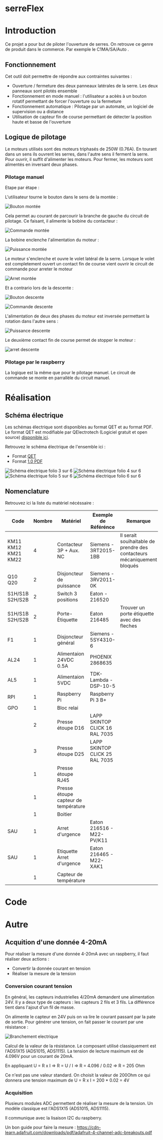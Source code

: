 # serreFlex

# Introduction

Ce projet a pour but de piloter l'ouverture de serres.
On retrouve ce genre de produit dans le commerce. Par exemple le C1MA/SA/Auto .

## Fonctionnement

Cet outil doit permettre de répondre aux contraintes suivantes :
 * Ouverture / fermeture des deux panneaux latérales de la serre. Les deux panneaux sont pilotés ensemble
 * Fonctionnement en mode manuel : l'utilisateur a acèès à un bouton rotatif permettant de forcer l'ouverture ou la fermeture 
 * Fonctionnement automatique : Pilotage par un automate, un logiciel de supervision ou a distance
 * Utilisation de capteur fin de course permettant de détecter la position haute et basse de l'ouverture

## Logique de pilotage

Le moteurs utilisés sont des moteurs triphasés de 250W (0.76A). En tourant dans un sens ils ouvrent les serres, dans l'autre sens il ferment la serre.
Pour ouvrir, il suffit d'alimenter les moteurs. Pour fermer, les moteurs sont alimentés en inversant deux phases.

### Pilotage manuel 

Etape par étape :

L'utilisateur tourne le bouton dans le sens de la montée :

![Bouton montée](https://raw.githubusercontent.com/wiki/guillaume-rico/serreFlex/img/bouton_montee.png)

Cela permet au courant de parcourir la branche de gauche du circuit de pilotage. Ce faisant, il alimente la bobine du contacteur :

![Commande montée](https://raw.githubusercontent.com/wiki/guillaume-rico/serreFlex/img/commande_montee.png)

La bobine enclenche l'alimentation du moteur :

![Puissance montée](https://raw.githubusercontent.com/wiki/guillaume-rico/serreFlex/img/puissance_montee.png)

Le moteur s'enclenche et ouvre le volet latéral de la serre. Lorsque le volet est completement ouvert un contact fin de course vient ouvrir le circuit de commande pour arreter le moteur

![Arret montée](https://raw.githubusercontent.com/wiki/guillaume-rico/serreFlex/img/fin_de_course_montee.png)

Et a contrario lors de la descente :

![Bouton descente](https://raw.githubusercontent.com/wiki/guillaume-rico/serreFlex/img/bouton_descente.png)

![Commande descente](https://raw.githubusercontent.com/wiki/guillaume-rico/serreFlex/img/commande_descente.png)

L'alimentation de deux des phases du moteur est inversée permettant la rotation dans l'autre sens :

![Puissance descente](https://raw.githubusercontent.com/wiki/guillaume-rico/serreFlex/img/puissance_descente.png)

Le deuxième contact fin de course permet de stopper le moteur :

![arret descente](https://raw.githubusercontent.com/wiki/guillaume-rico/serreFlex/img/fin_de_course_descente.png)

### Pilotage par le raspberry

La logique est la même que pour le pilotage manuel. Le circuit de commande se monte en parrallèle du circuit manuel.
 

# Réalisation 

## Schéma électrique

Les schémas électrique sont disponibles au format QET et au format PDF.
Le format QET est modifiable par QElectrotech (Logiciel gratuit et open source) [disponible ici](https://qelectrotech.org/).

Retrouvez le schéma électrique de l'ensemble ici :
 * Format [QET](https://github.com/guillaume-rico/serreFlex/raw/master/sch/ouverture_serre.qet) 
 * Format [1.0 PDF](https://github.com/guillaume-rico/serreFlex/raw/master/sch/ouverture_serre_1.0.pdf)

 
![Schéma électrique folio 3 sur 6](https://raw.githubusercontent.com/wiki/guillaume-rico/serreFlex/img/sch_elec_3.png)
![Schéma électrique folio 4 sur 6](https://raw.githubusercontent.com/wiki/guillaume-rico/serreFlex/img/sch_elec_4.png)
![Schéma électrique folio 5 sur 6](https://raw.githubusercontent.com/wiki/guillaume-rico/serreFlex/img/sch_elec_5.png)
![Schéma électrique folio 6 sur 6](https://raw.githubusercontent.com/wiki/guillaume-rico/serreFlex/img/sch_elec_6.png)
 
 
## Nomenclature

Retrouvez ici la liste du matériel nécéssaire :

| Code | Nombre | Matériel                 | Exemple de Référénce | Remarque |
| ---- | ------ | -------------------------| -------------------- | -------- |
| KM11 KM12 KM21 KM22 | 4 | Contacteur 3P + Aux. NC  | Siemens - 3RT2015-1BB | Il serait souihaitable de prendre des contacteurs mécaniquement bloqués |
| Q10 Q20  | 2 | Disjoncteur de puissance | Siemens - 3RV2011-0K |
| S1H/S1B S2H/S2B | 2 | Switch 3 positions | Eaton - 216520 |  |
| S1H/S1B S2H/S2B | 2 | Porte-Ètiquette |  Eaton 216485 | Trouver un porte étiquette avec des fleches |
| F1   | 1 | Disjoncteur général | Siemens - 5SY4310-6 |  |
| AL24 | 1 | Alimentaion 24VDC 0.5A | PHOENIX 2868635 |  |
| AL5 | 1 | Alimentaion 5VDC | TDK-Lambda - DSP-10-5 |  |
| RPI | 1 | Raspberry Pi | Raspberry Pi 3 B+ |  |
| GPO | 1 | Bloc relai | |  |
|  | 2 | Presse étoupe D16 | LAPP SKINTOP CLICK 16 RAL 7035 |  |
|  | 3 | Presse étoupe D25 | LAPP SKINTOP CLICK 25 RAL 7035 |  |
|  | 1 | Presse étoupe RJ45 |  |  |
|  | 1 | Presse étoupe capteur de température |  |  |
|  | 1 | Boitier | |  |
| SAU | 1 | Arret d'urgence | Eaton 216516 - M22-PV/K11 |  |
| SAU | 1 | Etiquette Arret d'urgence | Eaton 216465 - M22-XAK1 |  |
|  | 1 | Capteur de température |  |  |

# Code

# Autre

## Acquition d'une donnée 4-20mA

Pour réaliser la mesure d'une donnée 4-20mA avec un raspberry, il faut réaliser deux actions :

 * Convertir la donnée courant en tension
 * Réaliser la mesure de la tension 
 
### Conversion courant tension 

En général, les capteurs industrielles 4/20mA demandent une alimentation 24V. Il y  a deux type de capteurs : les capteurs 2 fils et 3 fils. La différence tient dans l'ajout d'un fil de masse.

On alimente le capteur en 24V puis on va lire le courant passant par la pate de sortie. Pour générer une tension, on fait passer le courant par une résistance :

![Branchement electrique](https://raw.githubusercontent.com/wiki/guillaume-rico/serreFlex/img/branchement_4_20mA.png)

Calcul de la valeur de la résistance. Le composant utilisé classiquement est l'ADS1X15 (ADS1015, ADS1115). La tension de lecture maximum est de 4.096V pour un courant de 20mA.

En appliquant U = R x I => R = U / I => R = 4.096 / 0.02 => R = 205 Ohm

Ce n'est pas une valeur standard. On choisit la valeur de 200Ohm ce qui donnera une tension maximum de U = R x I = 200 * 0.02 = 4V

### Acquisition

Plusieurs modules ADC permettent de réaliser la mesure de la tension. Un modèle classique est l'ADS1X15 (ADS1015, ADS1115).

Il communique avec la lisaison I2C du raspberry.

Un bon guide pour faire la mesure : https://cdn-learn.adafruit.com/downloads/pdf/adafruit-4-channel-adc-breakouts.pdf



